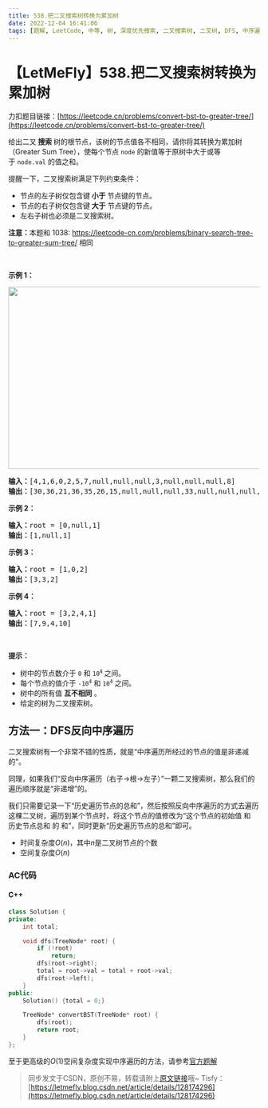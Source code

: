 ```yaml
---
title: 538.把二叉搜索树转换为累加树
date: 2022-12-04 16:41:06
tags: [题解, LeetCode, 中等, 树, 深度优先搜索, 二叉搜索树, 二叉树, DFS, 中序遍历]
---
```


# 【LetMeFly】538.把二叉搜索树转换为累加树

力扣题目链接：[https://leetcode.cn/problems/convert-bst-to-greater-tree/](https://leetcode.cn/problems/convert-bst-to-greater-tree/)

<p>给出二叉<strong> 搜索 </strong>树的根节点，该树的节点值各不相同，请你将其转换为累加树（Greater Sum Tree），使每个节点 <code>node</code>&nbsp;的新值等于原树中大于或等于&nbsp;<code>node.val</code>&nbsp;的值之和。</p>

<p>提醒一下，二叉搜索树满足下列约束条件：</p>

<ul>
	<li>节点的左子树仅包含键<strong> 小于 </strong>节点键的节点。</li>
	<li>节点的右子树仅包含键<strong> 大于</strong> 节点键的节点。</li>
	<li>左右子树也必须是二叉搜索树。</li>
</ul>

<p><strong>注意：</strong>本题和 1038:&nbsp;<a href="https://leetcode-cn.com/problems/binary-search-tree-to-greater-sum-tree/">https://leetcode-cn.com/problems/binary-search-tree-to-greater-sum-tree/</a> 相同</p>

<p>&nbsp;</p>

<p><strong>示例 1：</strong></p>

<p><strong><img alt="" src="https://assets.leetcode-cn.com/aliyun-lc-upload/uploads/2019/05/03/tree.png" style="height: 364px; width: 534px;"></strong></p>

<pre><strong>输入：</strong>[4,1,6,0,2,5,7,null,null,null,3,null,null,null,8]
<strong>输出：</strong>[30,36,21,36,35,26,15,null,null,null,33,null,null,null,8]
</pre>

<p><strong>示例 2：</strong></p>

<pre><strong>输入：</strong>root = [0,null,1]
<strong>输出：</strong>[1,null,1]
</pre>

<p><strong>示例 3：</strong></p>

<pre><strong>输入：</strong>root = [1,0,2]
<strong>输出：</strong>[3,3,2]
</pre>

<p><strong>示例 4：</strong></p>

<pre><strong>输入：</strong>root = [3,2,4,1]
<strong>输出：</strong>[7,9,4,10]
</pre>

<p>&nbsp;</p>

<p><strong>提示：</strong></p>

<ul>
	<li>树中的节点数介于 <code>0</code>&nbsp;和 <code>10<sup>4</sup></code><sup>&nbsp;</sup>之间。</li>
	<li>每个节点的值介于 <code>-10<sup>4</sup></code>&nbsp;和&nbsp;<code>10<sup>4</sup></code>&nbsp;之间。</li>
	<li>树中的所有值 <strong>互不相同</strong> 。</li>
	<li>给定的树为二叉搜索树。</li>
</ul>


    
## 方法一：DFS反向中序遍历

二叉搜索树有一个非常不错的性质，就是“中序遍历所经过的节点的值是非递减的”。

同理，如果我们“反向中序遍历（右子->根->左子）”一颗二叉搜索树，那么我们的遍历顺序就是“非递增”的。

我们只需要记录一下“历史遍历节点的总和”，然后按照反向中序遍历的方式去遍历这棵二叉树，遍历到某个节点时，将这个节点的值修改为“这个节点的初始值 和 历史节点总和 的 和”，同时更新“历史遍历节点的总和”即可。

+ 时间复杂度$O(n)$，其中$n$是二叉树节点的个数
+ 空间复杂度$O(n)$

### AC代码

#### C++

```cpp
class Solution {
private:
    int total;

    void dfs(TreeNode* root) {
        if (!root)
            return;
        dfs(root->right);
        total = root->val = total + root->val;
        dfs(root->left);
    }
public:
    Solution() {total = 0;}

    TreeNode* convertBST(TreeNode* root) {
        dfs(root);
        return root;
    }
};
```

至于更高级的$O(1)$空间复杂度实现中序遍历的方法，请参考[官方题解](https://leetcode.cn/problems/convert-bst-to-greater-tree/solutions/421616/ba-er-cha-sou-suo-shu-zhuan-huan-wei-lei-jia-sh-14/)

> 同步发文于CSDN，原创不易，转载请附上[原文链接](https://blog.letmefly.xyz/2022/12/04/LeetCode%200538.%E6%8A%8A%E4%BA%8C%E5%8F%89%E6%90%9C%E7%B4%A2%E6%A0%91%E8%BD%AC%E6%8D%A2%E4%B8%BA%E7%B4%AF%E5%8A%A0%E6%A0%91/)哦~
> Tisfy：[https://letmefly.blog.csdn.net/article/details/128174296](https://letmefly.blog.csdn.net/article/details/128174296)
